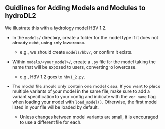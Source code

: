 ## Guidlines for Adding Models and Modules to hydroDL2


We illustrate this with a hydrology model HBV 1.2.
- In the `models/` directory, create a folder for the model type if it does not already exist, using only lowercase.
    - e.g., we should create `models/hbv/`, or confirm it exists.

- Within `models/<your_model>/`, create a `.py` file for the model taking the name that will be exposed to users, converting to lowercase.
    - e.g., HBV 1.2 goes to `hbv1_2.py`.

- The model file should only contain one model class. If you want to place multiple variants of your model in the same file, make sure to add a variant specification to your config and indicate
with the `ver_name` flag when loading your model with `load_model()`. Otherwise, the first model listed in your file will be loaded by default.
    - Unless changes between model variants are small, it is encouraged to use a different file for each.
    